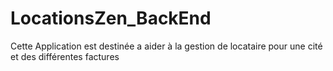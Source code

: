 # LocationsZen_BackEnd
Cette Application est destinée a aider à la gestion de locataire pour une cité et des différentes factures
